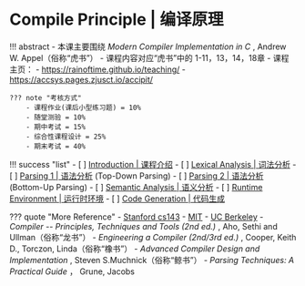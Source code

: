 # Compile Principle | 编译原理

!!! abstract
    - 本课主要围绕 *Modern Compiler Implementation in C* , Andrew W. Appel（俗称“虎书”）
    - 课程内容对应“虎书”中的 1-11，13，14，18章
    - 课程主页：
        - https://rainoftime.github.io/teaching/
        - https://accsys.pages.zjusct.io/accipit/

    ??? note "考核方式"
        - 课程作业(课后小型练习题) = 10%
        - 随堂测验 = 10%
        - 期中考试 = 15%
        - 综合性课程设计 = 25%
        - 期末考试 = 40% 

!!! success "list"
    - [ ] [Introduction | 课程介绍](intro.md)
    - [ ] [Lexical Analysis | 词法分析](lexical.md)
    - [ ] [Parsing 1 | 语法分析](parsing1.md) (Top-Down Parsing)
    - [ ] [Parsing 2 | 语法分析](parsing2.md) (Bottom-Up Parsing)
    - [ ] [Semantic Analysis | 语义分析](semantic.md)
    - [ ] [Runtime Environment | 运行时环境](runtime.md)
    - [ ] [Code Generation | 代码生成](codegen.md)

??? quote "More Reference"
    - [Stanford cs143](https://web.stanford.edu/class/cs143/)
    - [MIT](https://github.com/6035/sp21)
    - [UC Berkeley](https://inst.eecs.berkeley.edu/~cs164/fa21/)
    - *Compiler -- Principles, Techniques and Tools (2nd ed.)* , Aho, Sethi and Ullman（俗称“龙书”）
    - *Engineering a Compiler (2nd/3rd ed.)* , Cooper, Keith D., Torczon, Linda（俗称“橡书”）
    - *Advanced Compiler Design and Implementation* , Steven S.Muchnick（俗称“鲸书”）
    - *Parsing Techniques: A Practical Guide* ， Grune, Jacobs